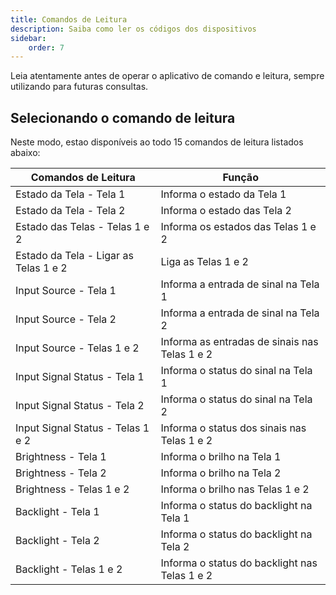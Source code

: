 ```yaml
---
title: Comandos de Leitura
description: Saiba como ler os códigos dos dispositivos
sidebar:
    order: 7
---
```


Leia atentamente antes de operar o aplicativo de comando e leitura, sempre utilizando para futuras consultas.
 
## Selecionando o comando de leitura

Neste modo, estao disponíveis ao todo 15 comandos de leitura listados abaixo:

| Comandos de Leitura | Função | 
|----------|----------|
| Estado da Tela - Tela 1 | Informa o estado da Tela 1 | 
| Estado da Tela - Tela 2 | Informa o estado das Tela 2 | 
| Estado das Telas - Telas 1 e 2 | Informa os estados das Telas 1 e 2 | 
| Estado da Tela - Ligar as Telas 1 e 2 | Liga as Telas 1 e 2 |
| Input Source - Tela 1 | Informa a entrada de sinal na Tela 1 | 
| Input Source - Tela 2 | Informa a entrada de sinal na Tela 2 | 
| Input Source - Telas 1 e 2 | Informa as entradas de sinais nas Telas 1 e 2 |
| Input Signal Status - Tela 1 | Informa o status do sinal na Tela 1 | 
| Input Signal Status - Tela 2 | Informa o status do sinal na Tela 2 |
| Input Signal Status - Telas 1 e 2 | Informa o status dos sinais nas Telas 1 e 2 |  
| Brightness - Tela 1 | Informa o brilho na Tela 1 | 
| Brightness - Tela 2 | Informa o brilho na Tela 2 |
| Brightness - Telas 1 e 2 | Informa o brilho nas Telas 1 e 2 |
| Backlight - Tela 1 | Informa o status do backlight na Tela 1 | 
| Backlight - Tela 2 | Informa o status do backlight na Tela 2 |
| Backlight - Telas 1 e 2 | Informa o status do backlight nas Telas 1 e 2 |


 

